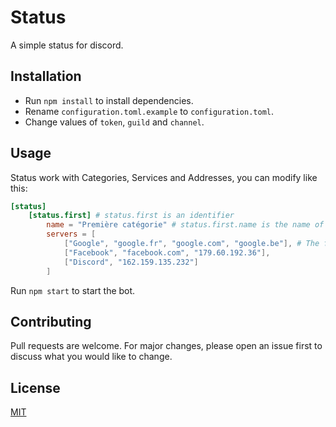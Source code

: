 # Status

A simple status for discord.

## Installation

- Run `npm install` to install dependencies.
- Rename `configuration.toml.example` to `configuration.toml`.
- Change values of `token`, `guild` and `channel`.


## Usage

Status work with Categories, Services and Addresses, you can modify like this:

```toml
[status]
    [status.first] # status.first is an identifier
        name = "Première catégorie" # status.first.name is the name of the Category
        servers = [
            ["Google", "google.fr", "google.com", "google.be"], # The first element is the name of the Service, the following are its addresses (The ping is determinated by last address)
            ["Facebook", "facebook.com", "179.60.192.36"],
            ["Discord", "162.159.135.232"]
        ]
```

Run `npm start` to start the bot.

## Contributing
Pull requests are welcome. For major changes, please open an issue first to discuss what you would like to change.

## License
[MIT](https://choosealicense.com/licenses/mit/)
